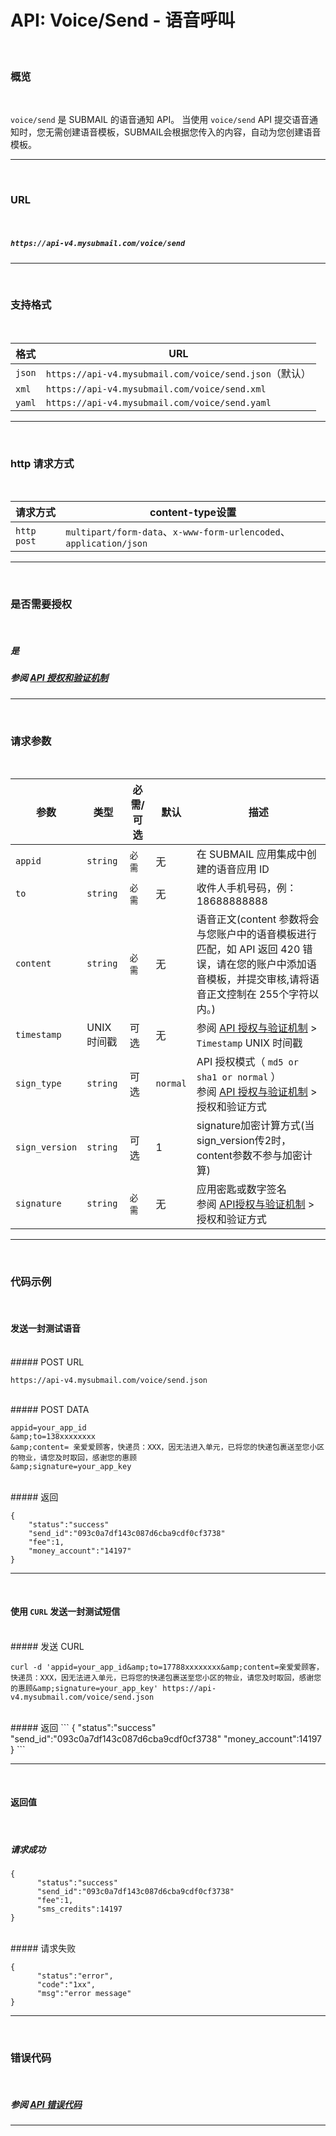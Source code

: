 #  API: Voice/Send - 语音呼叫
<br>

### **概览**

<br>

`voice/send` 是 SUBMAIL 的语音通知 API。 当使用 `voice/send` API 提交语音通知时，您无需创建语音模板，SUBMAIL会根据您传入的内容，自动为您创建语音模板。

---

<br>

### **URL**

<br>

##### `https://api-v4.mysubmail.com/voice/send`

---
<br>

###  **支持格式**

<br>

| 格式   | URL                                                    |
| ------ | ------------------------------------------------------ |
| `json` | `https://api-v4.mysubmail.com/voice/send.json`（默认） |
| `xml`  | `https://api-v4.mysubmail.com/voice/send.xml`          |
| `yaml` | `https://api-v4.mysubmail.com/voice/send.yaml`         |

------

<br>

### **http 请求方式**

<br>

| 请求方式    | content-type设置                                             |
| ----------- | ------------------------------------------------------------ |
| `http post` | `multipart/form-data`、`x-www-form-urlencoded`、`application/json` |
---

<br>

### **是否需要授权**

<br>

##### 是

##### 参阅 [API 授权和验证机制](https://www.mysubmail.com/documents/P8IPN4)

---

<br>

### **请求参数**

<br>

| 参数           | 类型        | 必需/可选 | 默认     | 描述                                                         |
| -------------- | ----------- | --------- | -------- | ------------------------------------------------------------ |
| `appid`        | `string`    | `必需`    | 无       | 在 SUBMAIL 应用集成中创建的语音应用 ID                       |
| `to`           | `string`    | `必需`    | 无       | 收件人手机号码，例：18688888888                              |
| `content`      | `string`    | `必需`    | 无       | 语音正文(content 参数将会与您账户中的语音模板进行匹配，如 API 返回 420 错误，请在您的账户中添加语音模板，并提交审核,请将语音正文控制在 255个字符以内。) |
| `timestamp`    | UNIX 时间戳 | 可选      | 无       | 参阅 [API 授权与验证机制](https://www.mysubmail.com/documents/P8IPN4)  \>  `Timestamp` UNIX 时间戳 |
| `sign_type`    | `string`    | 可选      | `normal` | API 授权模式（  `md5 or sha1 or normal` ）<br>参阅 [API 授权与验证机制](https://www.mysubmail.com/documents/P8IPN4)  \>  授权和验证方式 |
| `sign_version` | `string`    | 可选      | 1        | signature加密计算方式(当sign_version传2时，content参数不参与加密计算) |
| `signature`    | `string`    | `必需`    | 无       | 应用密匙或数字签名<br>参阅 [API授权与验证机制](https://www.mysubmail.com/documents/P8IPN4)  \>  授权和验证方式 |

---

<br>

### **代码示例**

<br>

#### 发送一封测试语音

<br>
##### POST URL

```
https://api-v4.mysubmail.com/voice/send.json
```



<br>
##### POST DATA

```
appid=your_app_id
&amp;to=138xxxxxxxx
&amp;content= 亲爱爱顾客，快递员：XXX，因无法进入单元，已将您的快递包裹送至您小区的物业，请您及时取回，感谢您的惠顾
&amp;signature=your_app_key
```


<br>
##### 返回


```
{
    "status":"success"
    "send_id":"093c0a7df143c087d6cba9cdf0cf3738"
    "fee":1,
    "money_account":"14197"
}
```

---
<br>

#### 使用 `CURL` 发送一封测试短信



<br>
##### 发送 CURL

```
curl -d 'appid=your_app_id&amp;to=17788xxxxxxxx&amp;content=亲爱爱顾客，快递员：XXX，因无法进入单元，已将您的快递包裹送至您小区的物业，请您及时取回，感谢您的惠顾&amp;signature=your_app_key' https://api-v4.mysubmail.com/voice/send.json
```


<br>
##### 返回
```
{
      "status":"success"
      "send_id":"093c0a7df143c087d6cba9cdf0cf3738"
       "money_account":14197
}
```

---


<br>

#### 返回值

<br>



##### 请求成功


```
{
      "status":"success"
      "send_id":"093c0a7df143c087d6cba9cdf0cf3738"
      "fee":1,
      "sms_credits":14197
}
```


<br>
##### 请求失败


```
{
      "status":"error",
      "code":"1xx",
      "msg":"error message"
}
```

---

<br>

### **错误代码**

<br>

##### 参阅 [API 错误代码](https://www.mysubmail.com/documents/fbaT14)

------

